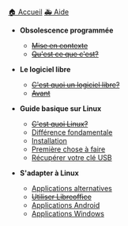 <a id="home" href='./'>🏠 Accueil</a>
<a id="aide" href='https://discord.gg/EGntMDp' target='blank'>🚑 Aide</a>
- **Obsolescence programmée**
  - [~~Mise en contexte~~](/1/Mise_en_contexte.md)
  - [~~Qu'est ce que c'est?~~](/1/description.md)

- **Le logiciel libre**
  - [~~C'est quoi un logiciel libre?~~](/2/description.md)
  - [~~Avant~~](/2/avant.md)

- **Guide basique sur Linux**
  - [~~C'est quoi Linux?~~](/3/linux.md)
  - [Différence fondamentale](/3/difference.md)
  - [Installation](/3/installation.md)
  - [Première chose à faire](/3/apres.md)
  - [Récupérer votre clé USB](/3/usb.md)

- **S'adapter à Linux**
  - [Applications alternatives](/4/alternatives.md)
  - [~~Utiliser Libreoffice~~](/4/libreoffice.md)
  - [Applications Android](/4/android.md)
  - [Applications Windows](4/wine.md)

